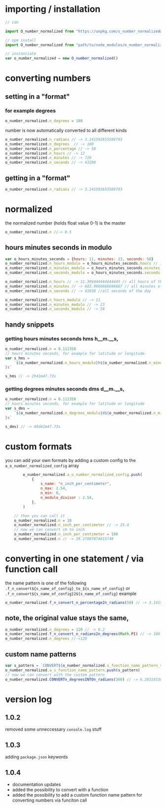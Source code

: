 # importing / installation 
```javascript 
// cdn 

import O_number_normalized from "https://unpkg.com/o_number_normalized@latest/o_number_normalized.module.js"

// npm install
import O_number_normalized from "path/to/node_modules/o_number_normalized/o_number_normalized.module.js"

// instanciate
var o_number_normalized = new O_number_normalized()
```

# converting numbers 

## setting in a "format" 
### for example degrees
```javascript 
o_number_normalized.n_degrees = 180
```
number is now automatically converted to all different kinds
```javascript 
o_number_normalized.n_radians // -> 3.141592653589793
o_number_normalized.n_degrees  // -> 180
o_number_normalized.n_percentage // -> 50
o_number_normalized.n_hours // -> 12
o_number_normalized.n_minutes // -> 720
o_number_normalized.n_seconds // -> 43200
```
## getting in a "format" 
```javascript 
o_number_normalized.n_radians // -> 3.141592653589793
```

# normalized 
the normalized number (holds float value 0-1) is the master
```javascript 
o_number_normalized.n //-> 0.5
```

## hours minutes seconds in modulo
```javascript 
var o_hours_minutes_seconds = {hours: 11, minutes: 23, seconds: 58} 
o_number_normalized.n_hours_modulo = o_hours_minutes_seconds.hours // 11
o_number_normalized.n_minutes_modulo = o_hours_minutes_seconds.minutes // 23
o_number_normalized.n_seconds_modulo = o_hours_minutes_seconds.seconds // 58

o_number_normalized.n_hours // -> 11.399444444444445 // all hours of the day
o_number_normalized.n_minutes // -> 683.9666666666667 // all minutes of the day
o_number_normalized.n_seconds // -> 41038 //all seconds of the day

o_number_normalized.n_hours_modulo // -> 11
o_number_normalized.n_minutes_modulo // -> 23
o_number_normalized.n_seconds_modulo // -> 58

```

## handy snippets 
### getting hours minutes seconds hms __h__m__.__s, 
```javascript
o_number_normalized.n = 0.112358
// hours minutes seconds, for example for latitude or longitude
var s_hms = 
    `${o_number_normalized.n_hours_modulo}h${o_number_normalized.n_minutes_modulo}m${o_number_normalized.n_seconds_modulo.toFixed(2)
}s`

s_hms // -> 2h41m47.73s
```

### getting degrees minutes seconds dms __d__m__.__s, 
```javascript
o_number_normalized.n = 0.112358
// hours minutes seconds, for example for latitude or longitude
var s_dms = 
    `${o_number_normalized.n_degrees_modulo}d${o_number_normalized.n_minutes_modulo}m${o_number_normalized.n_seconds_modulo.toFixed(2)
}s`

s_dms) // -> 40d41m47.73s
```


# custom formats 
 you can add your own formats
 by adding a custom config to 
 the `a_o_number_normalized_config` array
```javascript 
        o_number_normalized.a_o_number_normalized_config.push(
            {
                s_name: "n_inch_per_centimeter", 
                n_max: 2.54, 
                n_min: 0,
                n_modulo_divisor : 2.54, 
            },
        )

    // then you can call it 
    o_number_normalized.n = 10
    o_number_normalized.n_inch_per_centimeter // -> 25.4
    // now we can convert cm to inch 
    o_number_normalized.n_inch_per_centimeter = 100
    o_number_normalized.n // -> 39.37007874015748
```

# converting in one statement / via function call 
the name pattern is one of the following
`.f_n_convert${s_name_of_config}_to_${s_name_of_config}` or 
`.f_n_convert${s_name_of_config}2${s_name_of_config}`
example
```javascript 
o_number_normalized.f_n_convert_n_percentage2n_radians(50) // -> 3.1415...
```
## note, the original value stays the same,
```javascript 
o_number_normalized.n_degrees = 120 // -> 0.2
o_number_normalized.f_n_convert_n_radians2n_degrees(Math.PI) // -> 180
o_number_normalized.n_degrees //->120
```


## custom name patterns 
```javascript
var s_pattern = `CONVERT${o_number_normalized.s_function_name_pattern_var_name}INTO${o_number_normalized.s_function_name_pattern_var_name}`
o_number_normalized.a_s_function_name_pattern.push(s_pattern)
// now we can convert with the custom pattern
o_number_normalized.CONVERTn_degreesINTOn_radians(360) // -> 6.283185307179586
```
# version log 

## 1.0.2 
removed some unneccessary `console.log` stuff
## 1.0.3
adding `package.json` keywords
## 1.0.4 
- documentation updates
- added the possibility to convert with a function 
- added the possibility to add a custom function name pattern for converting numbers via funciton call
